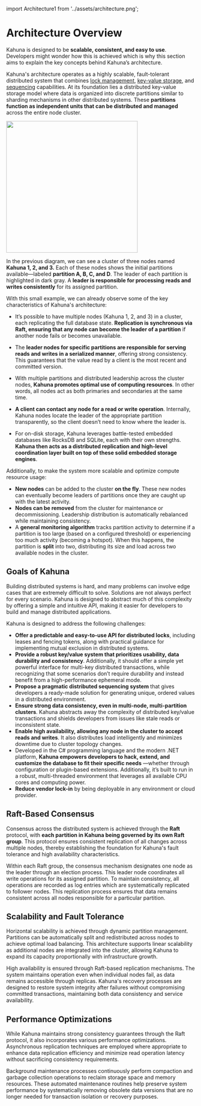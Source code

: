import Architecture1 from '../assets/architecture.png';

# Architecture Overview

Kahuna is designed to be **scalable, consistent, and easy to use**. Developers might wonder how this is achieved which is why this section aims to explain the key concepts behind Kahuna’s architecture.

Kahuna's architecture operates as a highly scalable, fault-tolerant distributed system that combines [lock management](/docs/distributed-locks), [key-value storage](/docs/distributed-keyvalue-store), and [sequencing](/docs/distributed-sequencer) capabilities. At its foundation lies a distributed key-value storage model where data is organized into discrete partitions similar to sharding mechanisms in other distributed systems. These **partitions function as independent units that can be distributed and managed** across the entire node cluster.

<div style={{textAlign: 'center'}}>
<img src={Architecture1} height="350" />
</div>

In the previous diagram, we can see a cluster of three nodes named **Kahuna 1, 2, and 3.** Each of these nodes shows the initial partitions available—labeled **partition A, B, C, and D**. The leader of each partition is highlighted in dark gray. A **leader is responsible for processing reads and writes consistently** for its assigned partition.

With this small example, we can already observe some of the key characteristics of Kahuna's architecture:

 - It’s possible to have multiple nodes (Kahuna 1, 2, and 3) in a cluster, each replicating the full database state. **Replication is synchronous via Raft, ensuring that any node can become the leader of a partition** if another node fails or becomes unavailable.

 - The **leader nodes for specific partitions are responsible for serving reads and writes in a serialized manner**, offering strong consistency. This guarantees that the value read by a client is the most recent and committed version.

 - With multiple partitions and distributed leadership across the cluster nodes, **Kahuna promotes optimal use of computing resources**. In other words, all nodes act as both primaries and secondaries at the same time.

 - **A client can contact any node for a read or write operation**. Internally, Kahuna nodes locate the leader of the appropriate partition transparently, so the client doesn’t need to know where the leader is.

 - For on-disk storage, Kahuna leverages battle-tested embedded databases like RocksDB and SQLite, each with their own strengths. **Kahuna then acts as a distributed replication and high-level coordination layer built on top of these solid embedded storage engines**.

Additionally, to make the system more scalable and optimize compute resource usage:

- **New nodes** can be added to the cluster **on the fly**. These new nodes can eventually become leaders of partitions once they are caught up with the latest activity.
- **Nodes can be removed** from the cluster for maintenance or decommissioning. Leadership distribution is automatically rebalanced while maintaining consistency.
- A **general monitoring algorithm** tracks partition activity to determine if a partition is too large (based on a configured threshold) or experiencing too much activity (becoming a hotspot). When this happens, the partition is **split** into two, distributing its size and load across two available nodes in the cluster.

## Goals of Kahuna

Building distributed systems is hard, and many problems can involve edge cases that are extremely difficult to solve. Solutions are not always perfect for every scenario. Kahuna is designed to abstract much of this complexity by offering a simple and intuitive API, making it easier for developers to build and manage distributed applications.

Kahuna is designed to address the following challenges:

- **Offer a predictable and easy-to-use API for distributed locks**, including leases and fencing tokens, along with practical guidance for implementing mutual exclusion in distributed systems.
- **Provide a robust key/value system that prioritizes usability, data durability and consistency**. Additionally, it should offer a simple yet powerful interface for multi-key distributed transactions, while recognizing that some scenarios don’t require durability and instead benefit from a high-performance ephemeral mode.
- **Propose a pragmatic distributed sequencing system** that gives developers a ready-made solution for generating unique, ordered values in a distributed environment.
- **Ensure strong data consistency, even in multi-node, multi-partition clusters**. Kahuna abstracts away the complexity of distributed key/value transactions and shields developers from issues like stale reads or inconsistent state.
- **Enable high availability, allowing any node in the cluster to accept reads and writes**. It also distributes load intelligently and minimizes downtime due to cluster topology changes.
- Developed in the C# programming language and the modern .NET platform, **Kahuna empowers developers to hack, extend, and customize the database to fit their specific needs** —whether through configuration or plugin-based extensions. Additionally, it’s built to run in a robust, multi-threaded environment that leverages all available CPU cores and computing power.
- **Reduce vendor lock-in** by being deployable in any environment or cloud provider.

## Raft-Based Consensus

Consensus across the distributed system is achieved through the **Raft** protocol, with **each partition in Kahuna being governed by its own Raft group**. This protocol ensures consistent replication of all changes across multiple nodes, thereby establishing the foundation for Kahuna's fault tolerance and high availability characteristics.

Within each Raft group, the consensus mechanism designates one node as the leader through an election process. This leader node coordinates all write operations for its assigned partition. To maintain consistency, all operations are recorded as log entries which are systematically replicated to follower nodes. This replication process ensures that data remains consistent across all nodes responsible for a particular partition.

## Scalability and Fault Tolerance

Horizontal scalability is achieved through dynamic partition management. Partitions can be automatically split and redistributed across nodes to achieve optimal load balancing. This architecture supports linear scalability as additional nodes are integrated into the cluster, allowing Kahuna to expand its capacity proportionally with infrastructure growth.

High availability is ensured through Raft-based replication mechanisms. The system maintains operation even when individual nodes fail, as data remains accessible through replicas. Kahuna's recovery processes are designed to restore system integrity after failures without compromising committed transactions, maintaining both data consistency and service availability.

## Performance Optimizations

While Kahuna maintains strong consistency guarantees through the Raft protocol, it also incorporates various performance optimizations. Asynchronous replication techniques are employed where appropriate to enhance data replication efficiency and minimize read operation latency without sacrificing consistency requirements.

Background maintenance processes continuously perform compaction and garbage collection operations to reclaim storage space and memory resources. These automated maintenance routines help preserve system performance by systematically removing obsolete data versions that are no longer needed for transaction isolation or recovery purposes.